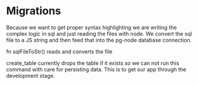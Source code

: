# Migrations

Because we want to get proper syntax highlighting we are writing the complex logic in sql and just reading the files with node. We convert the sql file to a JS string and then feed that into the pg-node database connection.


fn sqlFileToStr() reads and converts the file

create_table currently drops the table if it exists so we can not run this command with care for persisting data. This is to get our app through the development stage.
